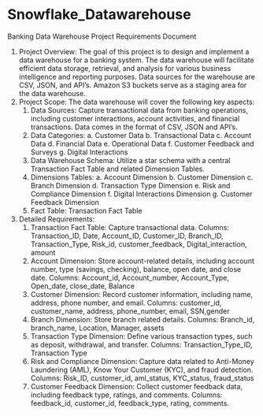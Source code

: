 # Snowflake_Datawarehouse

Banking Data Warehouse Project Requirements Document

1.	Project Overview:
    The goal of this project is to design and implement a data warehouse for a banking system. The data warehouse will facilitate efficient data storage, retrieval, and analysis for various business intelligence and reporting purposes. Data sources for the warehouse are CSV, JSON, and API’s. Amazon S3 buckets serve as a staging area for the data warehouse.
2.	Project Scope:
    The data warehouse will cover the following key aspects:
    1.	Data Sources:
    Capture transactional data from banking operations, including customer interactions, account activities, and financial transactions. Data comes in the format of CSV, JSON and API’s.
    2.	Data Categories:
    a.	Customer Data
    b.	Transactional Data
    c.	Account Data
    d.	Financial Data
    e.	Operational Data
    f.	Customer Feedback and Surveys
    g.	Digital Interactions
    3.	Data Warehouse Schema:
    Utilize a star schema with a central Transaction Fact Table and related Dimension Tables.
    4.	Dimensions Tables:
    a.	Account Dimension
    b.	Customer Dimension
    c.	Branch Dimension
    d.	Transaction Type Dimension
    e.	Risk and Compliance Dimension
    f.	Digital Interactions Dimension
    g.	Customer Feedback Dimension
    5.	Fact Table:
    Transaction Fact Table
3.	Detailed Requirements:
    1.	Transaction Fact Table:
    Capture transactional data. 
    Columns: Transaction_ID, Date, Account_ID, Customer_ID, Branch_ID, Transaction_Type, Risk_id, customer_feedback, Digital_interaction, amount
    2.	Account Dimension:
    Store account-related details, including account number, type (savings, checking), balance, open date, and close date.
    Columns: Account_id, Account_number, Account_Type, Open_date, close_date, Balance
    3.	Customer Dimension:
    Record customer information, including name, address, phone number, and email.
    Columns: customer_id, customer_name, address, phone_number, email, SSN,gender
    4.	Branch Dimension: 
    Store branch related details.
    Columns: Branch_id, branch_name, Location, Manager, assets
    5.	Transaction Type Dimension:
    Define various transaction types, such as deposit, withdrawal, and transfer.
    Columns: Transaction_Type_ID, Transaction Type
    6.	Risk and Compliance Dimension:
    Capture data related to Anti-Money Laundering (AML), Know Your Customer (KYC), and fraud detection.
    Columns: Risk_ID, customer_id, aml_status, KYC_status, fraud_status
    7.	Customer Feedback Dimension:
    Collect customer feedback data, including feedback type, ratings, and comments.
    Columns: feedback_id, customer_id, feedback_type, rating, comments.

